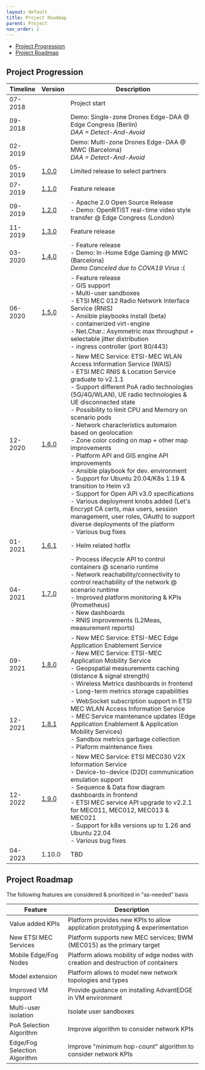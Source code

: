 ```yaml
---
layout: default
title: Project Roadmap
parent: Project
nav_order: 2
---
```


- [Project Progression](#project-progression)
- [Project Roadmap](#project-roadmap)

## Project Progression

| Timeline | Version | Description |
|---|---|---|
| 07-2018 |  | Project start
| 09-2018 |  | Demo: Single-zone Drones Edge-DAA @ Edge Congress (Berlin)<br>_DAA = Detect-And-Avoid_
| 02-2019 |  | Demo: Multi-zone Drones Edge-DAA @ MWC (Barcelona)<br>_DAA = Detect-And-Avoid_
| 05-2019 | [1.0.0](https://github.com/InterDigitalInc/AdvantEDGE/releases/tag/v1.0.0) | Limited release to select partners |
| 07-2019 | [1.1.0](https://github.com/InterDigitalInc/AdvantEDGE/releases/tag/v1.1.0) | Feature release |
| 09-2019 | [1.2.0](https://github.com/InterDigitalInc/AdvantEDGE/releases/tag/v1.2.0) | - Apache 2.0 Open Source Release<br>- Demo: OpenRTiST real-time video style transfer @ Edge Congress (London)
| 11-2019 | [1.3.0](https://github.com/InterDigitalInc/AdvantEDGE/releases/tag/v1.3.0) | Feature release
| 03-2020 | [1.4.0](https://github.com/InterDigitalInc/AdvantEDGE/releases/tag/v1.4.0) | - Feature release<br>- Demo: In-Home Edge Gaming @ MWC (Barcelona)<br>_Demo Canceled due to COVA19 Virus_ :(
| 06-2020 | [1.5.0](https://github.com/InterDigitalInc/AdvantEDGE/releases/tag/v1.5.0) | - Feature release<br>- GIS support<br>- Multi-user sandboxes<br>- ETSI MEC 012 Radio Network Interface Service (RNIS)<br>- Ansible playbooks install (beta)<br>- containerized virt-engine<br>- Net.Char.: Asymmetric max throughput + selectable jitter distribution<br>- ingress controller (port 80/443)
| 12-2020 |[1.6.0](https://github.com/InterDigitalInc/AdvantEDGE/releases/tag/v1.6.0)|- New MEC Service: ETSI-MEC WLAN Access Information Service (WAIS)<br>- ETSI MEC RNIS & Location Service graduate to v2.1.1<br>- Support different PoA radio technologies (5G/4G/WLAN), UE radio technologies & UE disconnected state<br>- Possibility to limit CPU and Memory on scenario pods<br>- Network characteristics automaion based on geolocation<br>- Zone color coding on map + other map improvements<br>- Platform API and GIS engine API improvements<br>- Ansible playbook for dev. environment<br>- Support for Ubuntu 20.04/K8s 1.19 & transition to Helm v3<br>- Support for Open API v3.0 specifications<br>- Various deployment knobs added (Let's Encrypt CA certs, max users, session management, user roles, OAuth) to support diverse deployments of the platform<br>- Various bug fixes
|01-2021 | [1.6.1](https://github.com/InterDigitalInc/AdvantEDGE/releases/tag/v1.6.1)| - Helm related hotfix
|04-2021 | [1.7.0](https://github.com/InterDigitalInc/AdvantEDGE/releases/tag/v1.7.0)| - Process lifecycle API to control containers @ scenario runtime<br>- Network reachability/connectivity to control reachability of the network @ scenario runtime<br>- Improved platform monitoring & KPIs (Prometheus)<br>- New dashboards<br>- RNIS improvements (L2Meas, measurement reports) 
|09-2021 | [1.8.0](https://github.com/InterDigitalInc/AdvantEDGE/releases/tag/v1.8.0)| - New MEC Service: ETSI-MEC Edge Application Enablement Service<br>- New MEC Service: ETSI-MEC Application Mobility Service<br>- Geopspatial measurements caching (distance & signal strength)<br>- Wireless Metrics dashboards in frontend<br>- Long-term metrics storage capabilities
|12-2021 | [1.8.1](https://github.com/InterDigitalInc/AdvantEDGE/releases/tag/v1.8.1)| - WebSocket subscription support in ETSI MEC WLAN Access Information Service<br>- MEC Service maintenance updates (Edge Application Enablement & Application Mobility Services)<br>- Sandbox metrics garbage collection<br>- Plaform maintenance fixes
|12-2022 | [1.9.0](https://github.com/InterDigitalInc/AdvantEDGE/releases/tag/v1.9.0)| - New MEC Service: ETSI MEC030 V2X Information Service<br>- Device-to-device (D2D) communication emulation support<br>- Sequence & Data flow diagram dashboards in frontend<br>- ETSI MEC service API upgrade to v2.2.1 for MEC011, MEC012, MEC013 & MEC021<br>- Support for k8s versions up to 1.26 and Ubuntu 22.04<br>- Various bug fixes
|04-2023 | 1.10.0| TBD

## Project Roadmap

The following features are considered & prioritized in "as-needed" basis

| Feature | Description |
| --- | --- |
| Value added KPIs | Platform provides new KPIs to allow application prototyping & experimentation |
| New ETSI MEC Services | Platform supports new MEC services; BWM (MEC015) as the primary target |
| Mobile Edge/Fog Nodes | Platform allows mobility of edge nodes with creation and destruction of containers |
| Model extension | Platform allows to model new network topologies and types |
| Improved VM support | Provide guidance on installing AdvantEDGE in VM environment |
| Multi-user isolation | Isolate user sandboxes |
| PoA Selection Algorithm | Improve algorithm to consider network KPIs |
| Edge/Fog Selection Algorithm | Improve "minimum hop-count" algorithm to consider network KPIs |
